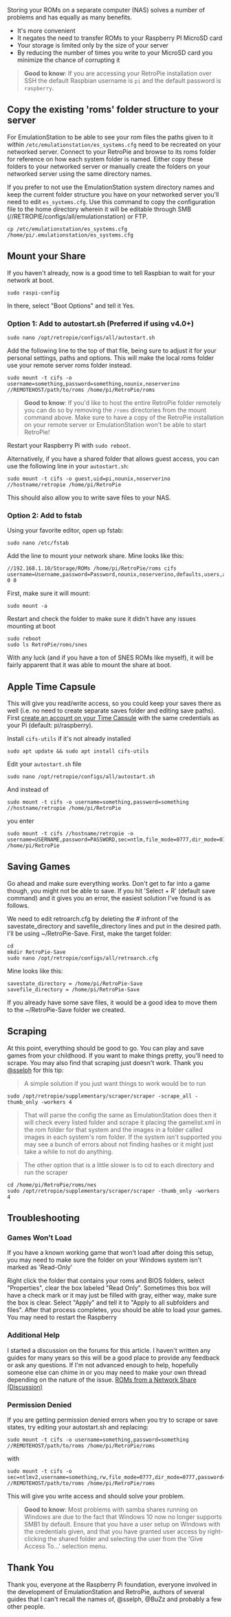 Storing your ROMs on a separate computer (NAS) solves a number of problems and has equally as many benefits.

* It's more convenient
* It negates the need to transfer ROMs to your Raspberry PI MicroSD card
* Your storage is limited only by the size of your server
* By reducing the number of times you write to your MicroSD card you minimize the chance of corrupting it

> **Good to know**: If you are accessing your RetroPie installation over SSH the default Raspbian username is `pi` and the default password is `raspberry`.

## Copy the existing 'roms' folder structure to your server

For EmulationStation to be able to see your rom files the paths given to it within `/etc/emulationstation/es_systems.cfg` need to be recreated on your networked server. Connect to your RetroPie and browse to its roms folder for reference on how each system folder is named. Either copy these folders to your networked server or manually create the folders on your networked server using the same directory names.

If you prefer to not use the EmulationStation system directory names and keep the current folder structure you have on your networked server you'll need to edit `es_systems.cfg`. Use this command to copy the configuration file to the home directory wherein it will be editable through SMB (//RETROPIE/configs/all/emulationstation) or FTP.

    cp /etc/emulationstation/es_systems.cfg /home/pi/.emulationstation/es_systems.cfg

## Mount your Share

If you haven't already, now is a good time to tell Raspbian to wait for your network at boot.

    sudo raspi-config

In there, select "Boot Options" and tell it Yes.

### Option 1: Add to autostart.sh (Preferred if using v4.0+)

    sudo nano /opt/retropie/configs/all/autostart.sh

Add the following line to the top of that file, being sure to adjust it for your personal settings, paths and options. This will make the local roms folder use your remote server roms folder instead.

    sudo mount -t cifs -o username=something,password=something,nounix,noserverino //REMOTEHOST/path/to/roms /home/pi/RetroPie/roms

> **Good to know**: If you'd like to host the entire RetroPie folder remotely you can do so by removing the `/roms` directories from the mount command above. Make sure to have a copy of the RetroPie installation on your remote server or EmulationStation won't be able to start RetroPie!

Restart your Raspberry Pi with `sudo reboot`.

Alternatively, if you have a shared folder that allows guest access, you can use the following line in your `autostart.sh`:

    sudo mount -t cifs -o guest,uid=pi,nounix,noserverino //hostname/retropie /home/pi/RetroPie

This should also allow you to write save files to your NAS.

### Option 2: Add to fstab

Using your favorite editor, open up fstab:

    sudo nano /etc/fstab

Add the line to mount your network share. Mine looks like this:

    //192.168.1.10/Storage/ROMs /home/pi/RetroPie/roms cifs username=Username,password=Password,nounix,noserverino,defaults,users,auto 0 0

First, make sure it will mount:

    sudo mount -a

Restart and check the folder to make sure it didn't have any issues mounting at boot

    sudo reboot
    sudo ls RetroPie/roms/snes

With any luck (and if you have a ton of SNES ROMs like myself), it will be fairly apparent that it was able to mount the share at boot.

## Apple Time Capsule

This will give you read/write access, so you could keep your saves there as well (i.e. no need to create separate saves folder and editing save paths).  
First [create an account on your Time Capsule](https://discussions.apple.com/message/6801520#message6801520) with the same credentials as your Pi (default: pi/raspberry).

Install `cifs-utils` if it's not already installed  
```
sudo apt update && sudo apt install cifs-utils
```  
Edit your `autostart.sh` file  
```
sudo nano /opt/retropie/configs/all/autostart.sh
```
And instead of 
```
sudo mount -t cifs -o username=something,password=something //hostname/retropie /home/pi/RetroPie
```
you enter 
```
sudo mount -t cifs //hostname/retropie -o username=USERNAME,password=PASSWORD,sec=ntlm,file_mode=0777,dir_mode=0777 /home/pi/RetroPie
```

## Saving Games

Go ahead and make sure everything works. Don't get to far into a game though, you might not be able to save. If you hit 'Select + R' (default save command) and it gives you an error, the easiest solution I've found is as follows.

We need to edit retroarch.cfg by deleting the # infront of the savestate_directory and savefile_directory lines and put in the desired path. I'll be using ~/RetroPie-Save. First, make the target folder:

    cd
    mkdir RetroPie-Save
    sudo nano /opt/retropie/configs/all/retroarch.cfg 

Mine looks like this:

    savestate_directory = /home/pi/RetroPie-Save
    savefile_directory = /home/pi/RetroPie-Save

If you already have some save files, it would be a good idea to move them to the ~/RetroPie-Save folder we created.

## Scraping

At this point, everything should be good to go. You can play and save games from your childhood. If you want to make things pretty, you'll need to scrape. You may also find that scraping just doesn't work. Thank you [@sselph](https://retropie.org.uk/forum/user/sselph) for this tip:

> A simple solution if you just want things to work would be to run

    sudo /opt/retropie/supplementary/scraper/scraper -scrape_all -thumb_only -workers 4

> That will parse the config the same as EmulationStation does then it will check every listed folder and scrape it placing the gamelist.xml in the rom folder for that system and the images in a folder called images in each system's rom folder. If the system isn't supported you may see a bunch of errors about not finding hashes or it might just take a while to not do anything.

> The other option that is a little slower is to cd to each directory and run the scraper

    cd /home/pi/RetroPie/roms/nes
    sudo /opt/retropie/supplementary/scraper/scraper -thumb_only -workers 4

## Troubleshooting

### Games Won't Load

If you have a known working game that won't load after doing this setup, you may need to make sure the folder on your Windows system isn't marked as 'Read-Only'

Right click the folder that contains your roms and BIOS folders, select "Properties", clear the box labeled "Read Only".
Sometimes this box will have a check mark or it may just be filled with gray, either way, make sure the box is clear. Select "Apply" and tell it to "Apply to all subfolders and files". After that process completes, you should be able to load your games. You may need to restart the Raspberry

### Additional Help

I started a discussion on the forums for this article. I haven't written any guides for many years so this will be a good place to provide any feedback or ask any questions. If I'm not advanced enough to help, hopefully someone else can chime in or you may need to make your own thread depending on the nature of the issue.
[ROMs from a Network Share (Discussion)](https://retropie.org.uk/forum/topic/2870/running-roms-from-a-network-share)

### Permission Denied

If you are getting permission denied errors when you try to scrape or save states, try editing your autostart.sh and replacing:

    sudo mount -t cifs -o username=something,password=something //REMOTEHOST/path/to/roms /home/pi/RetroPie/roms

with

    sudo mount -t cifs -o sec=ntlmv2,username=something,rw,file_mode=0777,dir_mode=0777,password=something,nounix,noserverino //REMOTEHOST/path/to/roms /home/pi/RetroPie/roms

This will give you write access and should solve your problem.

> **Good to know**: Most problems with samba shares running on Windows are due to the fact that Windows 10 now no longer supports SMB1 by default. Ensure that you have a user setup on Windows with the credentials given, and that you have granted user access by right-clicking the shared folder and selecting the user from the 'Give Access To...' selection menu.

## Thank You
Thank you, everyone at the Raspberry Pi foundation, everyone involved in the development of EmulationStation and RetroPie, authors of several guides that I can't recall the names of, @sselph, @BuZz and probably a few other people.